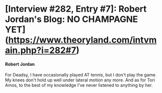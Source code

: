 # [Interview #282, Entry #7]: Robert Jordan's Blog: NO CHAMPAGNE YET](https://www.theoryland.com/intvmain.php?i=282#7)

#### Robert Jordan

For Deadsy, I have occasionally played AT tennis, but I don't play the game. My knees don't hold up well under lateral motion any more. And as for Tori Amos, to the best of my knowledge I've never listened to anything by her.

